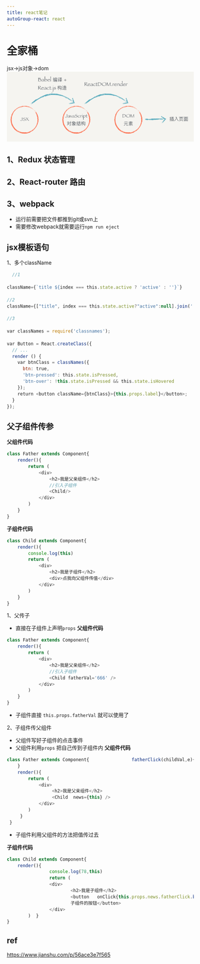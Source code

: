 ```yaml
---
title: react笔记  
autoGroup-react: react  
--- 
```


# 全家桶
jsx->js对象->dom
![dom.png](../.vuepress/public/img/react-dom.png)

## 1、Redux  状态管理
## 2、React-router 路由
## 3、webpack
 * 运行前需要把文件都推到git或svn上
* 需要修改webpack就需要运行`npm run eject`

## jsx模板语句
1、多个className
```js
  //1
 
className={`title ${index === this.state.active ? 'active' : ''}`}

//2
className={["title", index === this.state.active?"active":null].join(' ')}

//3

var classNames = require('classnames');
 
var Button = React.createClass({
  // ...
  render () {
    var btnClass = classNames({
      btn: true,
      'btn-pressed': this.state.isPressed,
      'btn-over': !this.state.isPressed && this.state.isHovered
    });
    return <button className={btnClass}>{this.props.label}</button>;
  }
});

```

## 父子组件传参
**父组件代码**
```js
class Father extends Component{
    render(){
        return (
            <div>
                <h2>我是父亲组件</h2>
                //引入子组件
                <Child/>
            </div> 
        )
    }
}
```

**子组件代码**
```js
class Child extends Component{
    render(){
        console.log(this)
        return (
            <div>
                <h2>我是子组件</h2>
                <div>点我向父组件传值</div>
            </div> 
        )
    }
}
```


1、父传子
* 直接在子组件上声明`props`
**父组件代码**
```js
class Father extends Component{
    render(){
        return (
            <div>
                <h2>我是父亲组件</h2>
                //引入子组件
                <Child fatherVal='666' />
            </div> 
        )
    }
}
```
* 子组件直接
`this.props.fatherVal` 就可以使用了

2、子组件传父组件
* 父组件写好子组件的点击事件
* 父组件利用`props` 把自己传到子组件内
**父组件代码**
```js
class Father extends Component{                fatherClick(childVal,e){                                console.log(e.target,childVal)  
    }  
    render(){   
        return (  
            <div>     
                 <h2>我是父亲组件</h2>   
                 <Child  news={this} />     
            </div>  
        ) 
     }
 }

```
* 子组件利用父组件的方法把值传过去

**子组件代码**
```js
class Child extends Component{  
    render(){    
                console.log(78,this)   
                return (      
                <div>       
                        <h2>我是子组件</h2>       
                        <button   onClick{this.props.news.fatherClick.bind(this,'666')}>我是 
                        子组件的按钮</button>     
                </div>   
        )  }
}


```

## ref

https://www.jianshu.com/p/56ace3e7f565